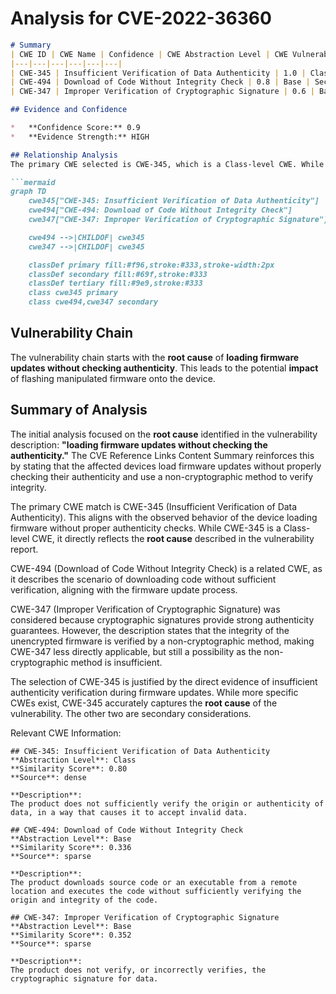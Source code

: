 # Analysis for CVE-2022-36360

```markdown
# Summary
| CWE ID | CWE Name | Confidence | CWE Abstraction Level | CWE Vulnerability Mapping Label | CWE-Vulnerability Mapping Notes |
|---|---|---|---|---|---|
| CWE-345 | Insufficient Verification of Data Authenticity | 1.0 | Class | Primary | Allowed-with-Review |
| CWE-494 | Download of Code Without Integrity Check | 0.8 | Base | Secondary | Allowed |
| CWE-347 | Improper Verification of Cryptographic Signature | 0.6 | Base | Secondary | Allowed |

## Evidence and Confidence

*   **Confidence Score:** 0.9
*   **Evidence Strength:** HIGH

## Relationship Analysis
The primary CWE selected is CWE-345, which is a Class-level CWE. While it's generally preferred to map to Base or Variant levels, the evidence directly supports the **insufficient verification of data authenticity**. CWE-347 is a child of CWE-345 and is more specific (Improper Verification of Cryptographic Signature) but the description does not mention signatures, so it is a secondary candidate. CWE-494 (Download of Code Without Integrity Check) is also a child of CWE-345 and is considered as the firmware is downloaded without integrity checks.

```mermaid
graph TD
    cwe345["CWE-345: Insufficient Verification of Data Authenticity"]
    cwe494["CWE-494: Download of Code Without Integrity Check"]
    cwe347["CWE-347: Improper Verification of Cryptographic Signature"]

    cwe494 -->|CHILDOF| cwe345
    cwe347 -->|CHILDOF| cwe345

    classDef primary fill:#f96,stroke:#333,stroke-width:2px
    classDef secondary fill:#69f,stroke:#333
    classDef tertiary fill:#9e9,stroke:#333
    class cwe345 primary
    class cwe494,cwe347 secondary
```

## Vulnerability Chain
The vulnerability chain starts with the **root cause** of **loading firmware updates without checking authenticity**. This leads to the potential **impact** of flashing manipulated firmware onto the device.

## Summary of Analysis
The initial analysis focused on the **root cause** identified in the vulnerability description: **"loading firmware updates without checking the authenticity."** The CVE Reference Links Content Summary reinforces this by stating that the affected devices load firmware updates without properly checking their authenticity and use a non-cryptographic method to verify integrity.

The primary CWE match is CWE-345 (Insufficient Verification of Data Authenticity). This aligns with the observed behavior of the device loading firmware without proper authenticity checks. While CWE-345 is a Class-level CWE, it directly reflects the **root cause** described in the vulnerability report.

CWE-494 (Download of Code Without Integrity Check) is a related CWE, as it describes the scenario of downloading code without sufficient verification, aligning with the firmware update process.

CWE-347 (Improper Verification of Cryptographic Signature) was considered because cryptographic signatures provide strong authenticity guarantees. However, the description states that the integrity of the unencrypted firmware is verified by a non-cryptographic method, making CWE-347 less directly applicable, but still a possibility as the non-cryptographic method is insufficient.

The selection of CWE-345 is justified by the direct evidence of insufficient authenticity verification during firmware updates. While more specific CWEs exist, CWE-345 accurately captures the **root cause** of the vulnerability. The other two are secondary considerations.

Relevant CWE Information:
```
## CWE-345: Insufficient Verification of Data Authenticity
**Abstraction Level**: Class
**Similarity Score**: 0.80
**Source**: dense

**Description**:
The product does not sufficiently verify the origin or authenticity of data, in a way that causes it to accept invalid data.
```
```
## CWE-494: Download of Code Without Integrity Check
**Abstraction Level**: Base
**Similarity Score**: 0.336
**Source**: sparse

**Description**:
The product downloads source code or an executable from a remote location and executes the code without sufficiently verifying the origin and integrity of the code.
```
```
## CWE-347: Improper Verification of Cryptographic Signature
**Abstraction Level**: Base
**Similarity Score**: 0.352
**Source**: sparse

**Description**:
The product does not verify, or incorrectly verifies, the cryptographic signature for data.
```
```